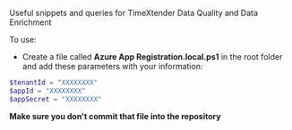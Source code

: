 Useful snippets and queries for TimeXtender Data Quality and Data Enrichment

To use:
- Create a file called **Azure App Registration.local.ps1** in the root folder and add these parameters with your information:
```powershell
$tenantId = "XXXXXXXX"
$appId = "XXXXXXXX"
$appSecret = "XXXXXXXX"
```

**Make sure you don't commit that file into the repository**
